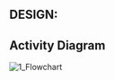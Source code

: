 DESIGN:
-----------------------------------------
Activity Diagram
----------------------------------------

![1_Flowchart](https://user-images.githubusercontent.com/98945509/153587311-98ab5330-ebb0-4703-9639-ccbf6528197d.png)

